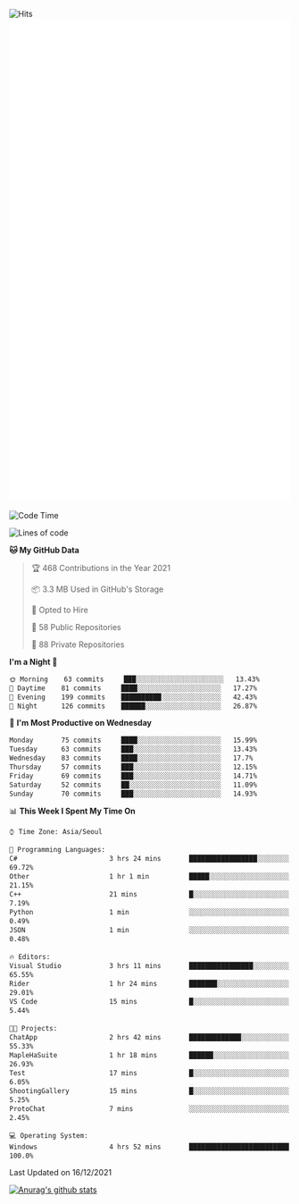 ![Hits](https://hits.seeyoufarm.com/api/count/incr/badge.svg?url=https%3A%2F%2Fgithub.com%2Fkokose1234&count_bg=%2379C83D&title_bg=%23555555&icon=apple.svg&icon_color=%23E7E7E7&title=hits&edge_flat=false)
<br/>
![Metrics](https://github.com/kokose1234/kokose1234/blob/main/github-metrics.svg)

<!--START_SECTION:waka-->
![Code Time](http://img.shields.io/badge/Code%20Time-341%20hrs%2017%20mins-blue)

![Lines of code](https://img.shields.io/badge/From%20Hello%20World%20I%27ve%20Written-8%20Million%20lines%20of%20code-blue)

**🐱 My GitHub Data** 

> 🏆 468 Contributions in the Year 2021
 > 
> 📦 3.3 MB Used in GitHub's Storage 
 > 
> 💼 Opted to Hire
 > 
> 📜 58 Public Repositories 
 > 
> 🔑 88 Private Repositories  
 > 
**I'm a Night 🦉** 

```text
🌞 Morning    63 commits     ███░░░░░░░░░░░░░░░░░░░░░░   13.43% 
🌆 Daytime    81 commits     ████░░░░░░░░░░░░░░░░░░░░░   17.27% 
🌃 Evening    199 commits    ██████████░░░░░░░░░░░░░░░   42.43% 
🌙 Night      126 commits    ██████░░░░░░░░░░░░░░░░░░░   26.87%

```
📅 **I'm Most Productive on Wednesday** 

```text
Monday       75 commits     ████░░░░░░░░░░░░░░░░░░░░░   15.99% 
Tuesday      63 commits     ███░░░░░░░░░░░░░░░░░░░░░░   13.43% 
Wednesday    83 commits     ████░░░░░░░░░░░░░░░░░░░░░   17.7% 
Thursday     57 commits     ███░░░░░░░░░░░░░░░░░░░░░░   12.15% 
Friday       69 commits     ███░░░░░░░░░░░░░░░░░░░░░░   14.71% 
Saturday     52 commits     ██░░░░░░░░░░░░░░░░░░░░░░░   11.09% 
Sunday       70 commits     ███░░░░░░░░░░░░░░░░░░░░░░   14.93%

```


📊 **This Week I Spent My Time On** 

```text
⌚︎ Time Zone: Asia/Seoul

💬 Programming Languages: 
C#                       3 hrs 24 mins       █████████████████░░░░░░░░   69.72% 
Other                    1 hr 1 min          █████░░░░░░░░░░░░░░░░░░░░   21.15% 
C++                      21 mins             █░░░░░░░░░░░░░░░░░░░░░░░░   7.19% 
Python                   1 min               ░░░░░░░░░░░░░░░░░░░░░░░░░   0.49% 
JSON                     1 min               ░░░░░░░░░░░░░░░░░░░░░░░░░   0.48%

🔥 Editors: 
Visual Studio            3 hrs 11 mins       ████████████████░░░░░░░░░   65.55% 
Rider                    1 hr 24 mins        ███████░░░░░░░░░░░░░░░░░░   29.01% 
VS Code                  15 mins             █░░░░░░░░░░░░░░░░░░░░░░░░   5.44%

🐱‍💻 Projects: 
ChatApp                  2 hrs 42 mins       █████████████░░░░░░░░░░░░   55.33% 
MapleHaSuite             1 hr 18 mins        ██████░░░░░░░░░░░░░░░░░░░   26.93% 
Test                     17 mins             █░░░░░░░░░░░░░░░░░░░░░░░░   6.05% 
ShootingGallery          15 mins             █░░░░░░░░░░░░░░░░░░░░░░░░   5.25% 
ProtoChat                7 mins              ░░░░░░░░░░░░░░░░░░░░░░░░░   2.45%

💻 Operating System: 
Windows                  4 hrs 52 mins       █████████████████████████   100.0%

```


 Last Updated on 16/12/2021
<!--END_SECTION:waka-->

[![Anurag's github stats](https://github-readme-stats.vercel.app/api?username=kokose1234&theme=dracula)](https://github.com/anuraghazra/github-readme-stats)



	
